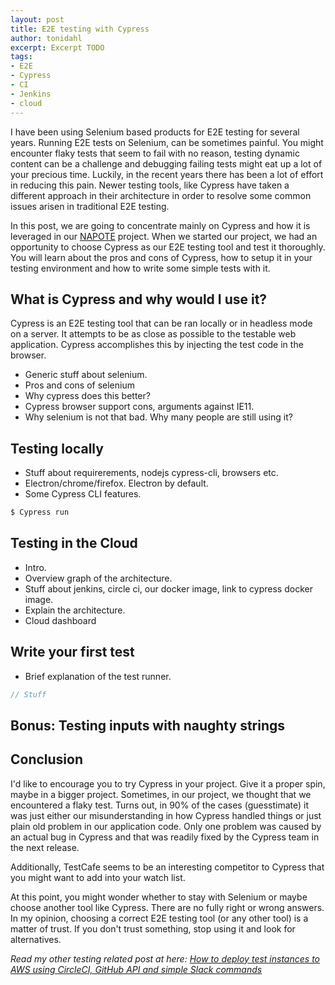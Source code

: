 ```yaml
---
layout: post
title: E2E testing with Cypress
author: tonidahl
excerpt: Excerpt TODO
tags:
- E2E
- Cypress
- CI
- Jenkins
- cloud
---
```



I have been using Selenium based products for E2E testing for several years.
Running E2E tests on Selenium, can be sometimes painful. You might encounter flaky tests that seem to fail with no reason, testing dynamic content can be a challenge and debugging failing tests might eat up a lot of your precious time.
Luckily, in the recent years there has been a lot of effort in reducing this pain.
Newer testing tools, like Cypress have taken a different approach in their architecture in order to resolve some common issues arisen in traditional E2E testing.

In this post, we are going to concentrate mainly on Cypress and how it is leveraged in our [NAPOTE](https://github.com/finnishtransportagency/mmtis-national-access-point) project. When we started our project, we had an opportunity to choose Cypress as our E2E testing tool and test it thoroughly. 
You will learn about the pros and cons of Cypress, how to setup it in your testing environment and how to write some simple tests with it.


## What is Cypress and why would I use it?

Cypress is an E2E testing tool that can be ran locally or in headless mode on a server. It attempts to be as close as possible to the testable web application. Cypress accomplishes this by injecting the test code in the browser. 

* Generic stuff about selenium.
* Pros and cons of selenium
* Why cypress does this better?
* Cypress browser support cons, arguments against IE11.
* Why selenium is not that bad. Why many people are still using it?

## Testing locally

* Stuff about requirerements, nodejs cypress-cli, browsers etc.
* Electron/chrome/firefox. Electron by default.
* Some Cypress CLI features.

```bash
$ Cypress run
```

## Testing in the Cloud

* Intro.
* Overview graph of the architecture.
* Stuff about jenkins, circle ci, our docker image, link to cypress docker image.
* Explain the architecture.
* Cloud dashboard

## Write your first test

* Brief explanation of the test runner.

```javascript
// Stuff
```

## Bonus: Testing inputs with naughty strings


## Conclusion

I'd like to encourage you to try Cypress in your project. Give it a proper spin, maybe in a bigger project.
Sometimes, in our project, we thought that we encountered a flaky test. Turns out, in 90% of the cases (guesstimate) it was just either our misunderstanding in how Cypress handled things or
just plain old problem in our application code. Only one problem was caused by an actual bug in Cypress and that was readily fixed by the Cypress team in the next release.

Additionally, TestCafe seems to be an interesting competitor to Cypress that you might want to add into your watch list.

At this point, you might wonder whether to stay with Selenium or maybe choose another tool like Cypress. There are no fully right or wrong answers.
In my opinion, choosing a correct E2E testing tool (or any other tool) is a matter of trust. If you don't trust something, stop using it and look for alternatives.

*Read my other testing related post at here: [How to deploy test instances to AWS using CircleCI, GitHub API and simple Slack commands](/2018/08/16/easy-test-deployments-round-two.html)*